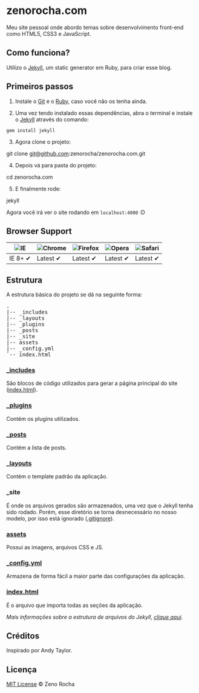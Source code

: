 # zenorocha.com

Meu site pessoal onde abordo temas sobre desenvolvimento front-end como HTML5, CSS3 e JavaScript.

## Como funciona?

Utilizo o [Jekyll](http://jekyllrb.com/), um static generator em Ruby, para criar esse blog.

## Primeiros passos

1. Instale o [Git](http://git-scm.com/downloads) e o [Ruby](http://www.ruby-lang.org/pt/downloads/), caso você não os tenha ainda.

2. Uma vez tendo instalado essas dependências, abra o terminal e instale o [Jekyll](http://jekyllrb.com/) através do comando:

  ```
  gem install jekyll
  ```

3. Agora clone o projeto:

  git clone git@github.com:zenorocha/zenorocha.com.git

4. Depois vá para pasta do projeto:

  cd zenorocha.com

5. E finalmente rode:

  jekyll

Agora você irá ver o site rodando em `localhost:4000` :D

## Browser Support

![IE](https://raw.github.com/alrra/browser-logos/master/internet-explorer/internet-explorer_48x48.png) | ![Chrome](https://raw.github.com/alrra/browser-logos/master/chrome/chrome_48x48.png) | ![Firefox](https://raw.github.com/alrra/browser-logos/master/firefox/firefox_48x48.png) | ![Opera](https://raw.github.com/alrra/browser-logos/master/opera/opera_48x48.png) | ![Safari](https://raw.github.com/alrra/browser-logos/master/safari/safari_48x48.png)
--- | --- | --- | --- | --- |
IE 8+ ✔ | Latest ✔ | Latest ✔ | Latest ✔ | Latest ✔ |

## Estrutura

A estrutura básica do projeto se dá na seguinte forma:

<pre>
.
|-- _includes
|-- _layouts
|-- _plugins
|-- _posts
|-- _site
|-- assets
|-- _config.yml
`-- index.html
</pre>

### [_includes](https://github.com/zenorocha/blog/tree/master/_includes)

São blocos de código utilizados para gerar a página principal do site ([index.html](https://github.com/zenorocha/blog/blob/master/index.html)).

### [_plugins](https://github.com/zenorocha/blog/tree/master/_plugins)

Contém os plugins utilizados.

### [_posts](https://github.com/zenorocha/blog/tree/master/_posts)

Contém a lista de posts.

### [_layouts](https://github.com/zenorocha/blog/tree/master/_layouts)

Contém o template padrão da aplicação.

### _site

É onde os arquivos gerados são armazenados, uma vez que o Jekyll tenha sido rodado. Porém, esse diretório se torna desnecessário no nosso modelo, por isso está ignorado ([.gitignore](https://github.com/zenorocha/blog/blob/master/.gitignore)).

### [assets](https://github.com/zenorocha/blog/tree/master/assets)

Possui as imagens, arquivos CSS e JS.

### [_config.yml](https://github.com/zenorocha/blog/blob/master/_config.yml)

Armazena de forma fácil a maior parte das configurações da aplicação.

### [index.html](https://github.com/zenorocha/blog/blob/master/index.html)

É o arquivo que importa todas as seções da aplicação.

*Mais informações sobre a estrutura de arquivos do Jekyll, [clique aqui](https://github.com/mojombo/jekyll/wiki/Usage).*

## Créditos

Inspirado por Andy Taylor.

## Licença

[MIT License](http://zenorocha.mit-license.org/) © Zeno Rocha